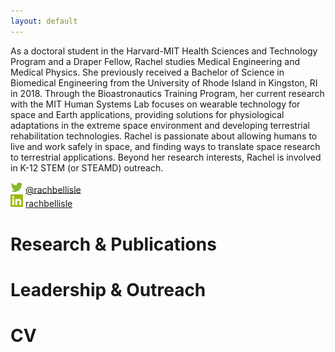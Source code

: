 ```yaml
---
layout: default
---
```


As a doctoral student in the Harvard-MIT Health Sciences and Technology Program and a Draper Fellow, Rachel studies Medical Engineering and Medical Physics. She previously received a Bachelor of Science in Biomedical Engineering from the University of Rhode Island in Kingston, RI in 2018. Through the Bioastronautics Training Program, her current research with the MIT Human Systems Lab focuses on wearable technology for space and Earth applications, providing solutions for physiological adaptations in the extreme space environment and developing terrestrial rehabilitation technologies. Rachel is passionate about allowing humans to live and work safely in space, and finding ways to translate space research to terrestrial applications. Beyond her research interests, Rachel is involved in K-12 STEM (or STEAMD) outreach.


<img src="/Images/Twitter.png" alt="Twitter:" width="20"/> [@rachbellisle](https://twitter.com/rachbellisle)           
<img src="/Images/LinkedIn.png" alt="LinkedIn:" width="20"/>  [rachbellisle](https://www.linkedin.com/in/rbellisle/)


# Research & Publications

# Leadership & Outreach

# CV
